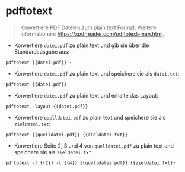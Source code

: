 # pdftotext

> Konvertiere PDF Dateien zum plain text Format.
> Weitere Informationen: <https://xpdfreader.com/pdftotext-man.html>.

- Konvertiere `datei.pdf` zu plain text und gib sie über die Standardausgabe aus:

`pdftotext {{datei.pdf}} -`

- Konvertiere `datei.pdf` zu plain text und speichere sie als `datei.txt`:

`pdftotext {{datei.pdf}}`

- Konvertiere `datei.pdf` zu plain text und erhalte das Layout:

`pdftotext -layout {{datei.pdf}}`

- Konvertiere `quelldatei.pdf` zu plain text und speichere sie als `zieldatei.txt`:

`pdftotext {{quelldatei.pdf}} {{zieldatei.txt}}`

- Konvertiere Seite 2, 3 und 4 von `quelldatei.pdf` zu plain text und speichere sie als `zieldatei.txt`:

`pdftotext -f {{2}} -l {{4}} {{quelldatei.pdf}} {{zieldatei.txt}}`
